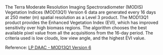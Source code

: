 The Terra Moderate Resolution Imaging Spectroradiometer (MODIS) Vegetation Indices (MOD13Q1) Version 6 data are generated every 16 days at 250 meter (m) spatial resolution as a Level 3 product. The MOD13Q1 product provides the Enhanced Vegetation Index (EVI), which has improved sensitivity over high biomass regions. The algorithm chooses the best available pixel value from all the acquisitions from the 16-day period. The criteria used is low clouds, low view angle, and the highest EVI value.

Reference: [LP DAAC - MOD13Q1 Version 6](https://doi.org/10.5067/MODIS/MOD13Q1.006)
